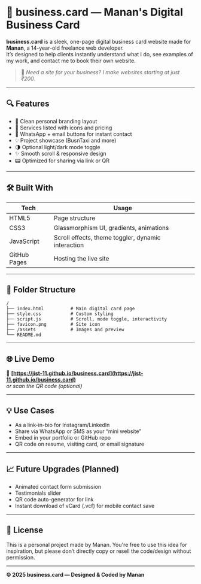 # 🧾 business.card — Manan's Digital Business Card

**business.card** is a sleek, one-page digital business card website made for **Manan**, a 14-year-old freelance web developer.  
It’s designed to help clients instantly understand what I do, see examples of my work, and contact me to book their own website.

> 🚀 *Need a site for your business? I make websites starting at just ₹200.*

---

## 🔍 Features

- 💼 Clean personal branding layout  
- 🧰 Services listed with icons and pricing  
- 📱 WhatsApp + email buttons for instant contact  
- 💡 Project showcase (BusnTaxi and more)  
- 🌗 Optional light/dark mode toggle  
- ✨ Smooth scroll & responsive design  
- 📟 Optimized for sharing via link or QR

---

## 🛠 Built With

| Tech | Usage |
|------|-------|
| HTML5 | Page structure |
| CSS3 | Glassmorphism UI, gradients, animations |
| JavaScript | Scroll effects, theme toggler, dynamic interaction |
| GitHub Pages | Hosting the live site |

---

## 📂 Folder Structure

```
/
├── index.html          # Main digital card page
├── style.css           # Custom styling
├── script.js           # Scroll, mode toggle, interactivity
├── favicon.png         # Site icon
├── /assets             # Images and preview
└── README.md
```

---

## 🌐 Live Demo

🔗 **[https://jist-11.github.io/business.card](https://jist-11.github.io/business.card)**  
*or scan the QR code (optional)*

---

## 💡 Use Cases

- As a link-in-bio for Instagram/LinkedIn  
- Share via WhatsApp or SMS as your “mini website”  
- Embed in your portfolio or GitHub repo  
- QR code on resume, visiting card, or email signature

---

## 📈 Future Upgrades (Planned)

- Animated contact form submission  
- Testimonials slider  
- QR code auto-generator for link  
- Instant download of vCard (.vcf) for mobile contact save

---

## 📜 License

This is a personal project made by Manan. You're free to use this idea for inspiration, but please don’t directly copy or resell the code/design without permission.

---

**© 2025 business.card — Designed & Coded by Manan**
